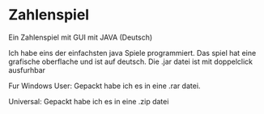 # Zahlenspiel
Ein Zahlenspiel mit GUI mit JAVA (Deutsch)

Ich habe eins der einfachsten java Spiele programmiert. 
Das spiel hat eine grafische oberflache und ist auf deutsch.
Die .jar datei ist mit doppelclick ausfurhbar

Fur Windows User:
Gepackt habe ich es in eine .rar datei.

Universal:
Gepackt habe ich es in eine .zip datei
